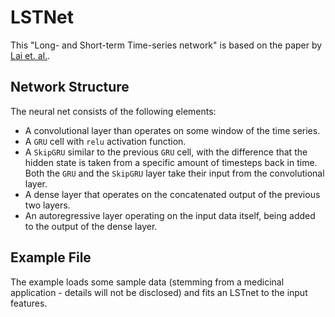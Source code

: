 # LSTNet

This "Long- and Short-term Time-series network" is based on the paper by [Lai et. al.](https://arxiv.org/abs/1703.07015).


## Network Structure

The neural net consists of the following elements:
* A convolutional layer than operates on some window of the time series.
* A `GRU` cell with `relu` activation function.
* A `SkipGRU` similar to the previous `GRU` cell, with the difference that the hidden state is taken from a specific amount of timesteps back in time. Both the `GRU` and the `SkipGRU` layer take their input from the convolutional layer.
* A dense layer that operates on the concatenated output of the previous two layers.
* An autoregressive layer operating on the input data itself, being added to the output of the dense layer.


## Example File

The example loads some sample data (stemming from a medicinal application - details will not be disclosed) and fits an LSTnet to the input features.

